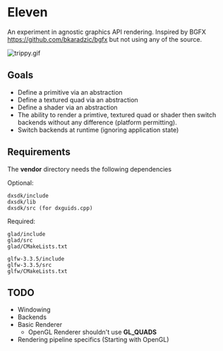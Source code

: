 # Eleven

An experiment in agnostic graphics API rendering.
Inspired by BGFX https://github.com/bkaradzic/bgfx but not using any of the source.

![trippy.gif](trippy.gif)

## Goals

* Define a primitive via an abstraction
* Define a textured quad via an abstraction
* Define a shader via an abstraction
* The ability to render a primtive, textured quad or shader then switch backends without any difference (platform permitting).
* Switch backends at runtime (ignoring application state)

## Requirements

The **vendor** directory needs the following dependencies

Optional:

    dxsdk/include
    dxsdk/lib
    dxsdk/src (for dxguids.cpp)

Required:

    glad/include
    glad/src
    glad/CMakeLists.txt

    glfw-3.3.5/include
    glfw-3.3.5/src
    glfw/CMakeLists.txt

## TODO

* Windowing 
* Backends
* Basic Renderer
    * OpenGL Renderer shouldn't use **GL_QUADS**
* Rendering pipeline specifics (Starting with OpenGL)